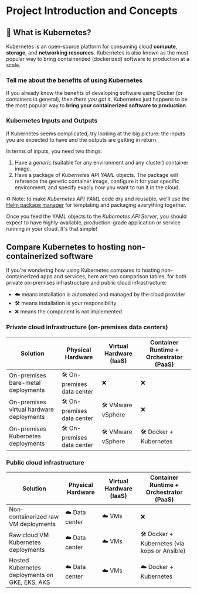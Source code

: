 # Project Introduction and Concepts

## 🤔 What is Kubernetes?

Kubernetes is an open-source platform for consuming cloud **compute**, **storage**, and **networking resources**. Kubernetes is also known as the most popular way to bring containerized (dockerized) software to production at a scale.

### Tell me about the benefits of using Kubernetes

If you already know the benefits of developing software using Docker (or containers in general), then *there you got it*. Kubernetes just happens to be the most popular way to **bring your containerized software to production**.

### Kubernetes Inputs and Outputs

If Kubernetes seems complicated, try looking at the big picture: the inputs you are expected to have and the outputs are getting in return.

In terms of inputs, you need two things:

1. Have a *generic* (suitable for any environment and any cluster) container image.
2. Have a package of *Kubernetes API YAML* objects. The package will reference the generic container image, configure it for your specific environment, and specify exacly *how* you want to run it in the cloud.

♻️ Note: to make *Kubernetes API YAML* code dry and reusable, we'll use the [Helm package manager](https://helm.sh) for templating and packaging everything together.

Once you feed the YAML objects to the *Kubernetes API Server*, you should expect to have highly-available, production-grade application or service running in your cloud. It's that simple!

## Compare Kubernetes to hosting non-containerized software

If you're wondering how using Kubernetes compares to hosting non-containerized apps and services, here are two comparison tables, for both private on-premises infrastructure and public cloud infrastructure:

- ☁️ means installation is automated and managed by the cloud provider
- 🛠 means installation is your responsibility
- ❌ means the component is not implemented

### Private cloud infrastructure (on-premises data centers)

| Solution | Physical Hardware | Virtual Hardware (IaaS) | Container Runtime + Orchestrator (PaaS) |
| --- | --- | --- | --- |
| On-premises bare-metal deployments | 🛠 On-premises data center | ❌ | ❌ |
| On-premises virtual hardware deployments | 🛠 On-premises data center | 🛠 VMware vSphere | ❌ |
| On-premises Kubernetes deployments | 🛠 On-premises data center | 🛠 VMware vSphere | 🛠 Docker + Kubernetes |

### Public cloud infrastructure

| Solution | Physical Hardware | Virtual Hardware (IaaS) | Container Runtime + Orchestrator (PaaS) |
| --- | --- | --- | --- |
| Non-containerized raw VM deployments | ☁️ Data center | ☁️ VMs | ❌ |
| Raw cloud VM Kubernetes deployments | ☁️ Data center | ☁️ VMs | 🛠 Docker + Kubernetes (via kops or Ansible) |
| Hosted Kubernetes deployments on GKE, EKS, AKS | ☁️ Data center | ☁️ VMs | ☁️ Docker + Kubernetes |
